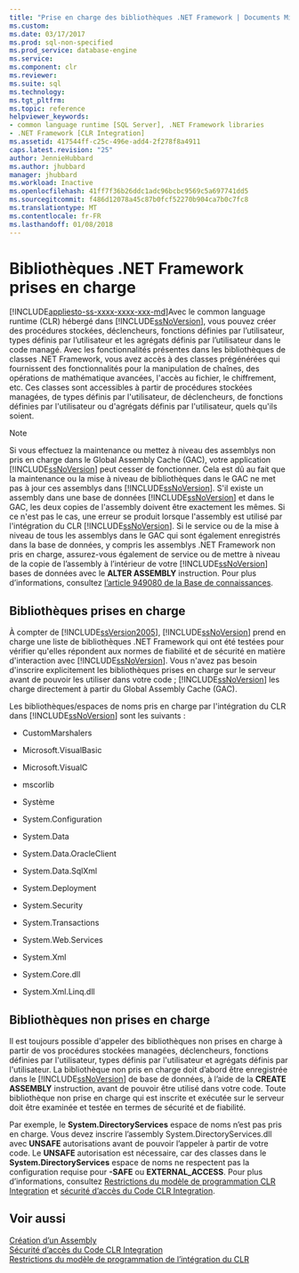 ```yaml
---
title: "Prise en charge des bibliothèques .NET Framework | Documents Microsoft"
ms.custom: 
ms.date: 03/17/2017
ms.prod: sql-non-specified
ms.prod_service: database-engine
ms.service: 
ms.component: clr
ms.reviewer: 
ms.suite: sql
ms.technology: 
ms.tgt_pltfrm: 
ms.topic: reference
helpviewer_keywords:
- common language runtime [SQL Server], .NET Framework libraries
- .NET Framework [CLR Integration]
ms.assetid: 417544ff-c25c-496e-add4-2f278f8a4911
caps.latest.revision: "25"
author: JennieHubbard
ms.author: jhubbard
manager: jhubbard
ms.workload: Inactive
ms.openlocfilehash: 41ff7f36b26ddc1adc96bcbc9569c5a697741dd5
ms.sourcegitcommit: f486d12078a45c87b0fcf52270b904ca7b0c7fc8
ms.translationtype: MT
ms.contentlocale: fr-FR
ms.lasthandoff: 01/08/2018
---
```

# <a name="supported-net-framework-libraries"></a>Bibliothèques .NET Framework prises en charge
[!INCLUDE[appliesto-ss-xxxx-xxxx-xxx-md](../../../includes/appliesto-ss-xxxx-xxxx-xxx-md.md)]Avec le common language runtime (CLR) hébergé dans [!INCLUDE[ssNoVersion](../../../includes/ssnoversion-md.md)], vous pouvez créer des procédures stockées, déclencheurs, fonctions définies par l’utilisateur, types définis par l’utilisateur et les agrégats définis par l’utilisateur dans le code managé. Avec les fonctionnalités présentes dans les bibliothèques de classes .NET Framework, vous avez accès à des classes prégénérées qui fournissent des fonctionnalités pour la manipulation de chaînes, des opérations de mathématique avancées, l'accès au fichier, le chiffrement, etc. Ces classes sont accessibles à partir de procédures stockées managées, de types définis par l'utilisateur, de déclencheurs, de fonctions définies par l'utilisateur ou d'agrégats définis par l'utilisateur, quels qu'ils soient.  
  
> [!NOTE]  
>  Si vous effectuez la maintenance ou mettez à niveau des assemblys non pris en charge dans le Global Assembly Cache (GAC), votre application [!INCLUDE[ssNoVersion](../../../includes/ssnoversion-md.md)] peut cesser de fonctionner. Cela est dû au fait que la maintenance ou la mise à niveau de bibliothèques dans le GAC ne met pas à jour ces assemblys dans [!INCLUDE[ssNoVersion](../../../includes/ssnoversion-md.md)]. S'il existe un assembly dans une base de données [!INCLUDE[ssNoVersion](../../../includes/ssnoversion-md.md)] et dans le GAC, les deux copies de l'assembly doivent être exactement les mêmes. Si ce n'est pas le cas, une erreur se produit lorsque l'assembly est utilisé par l'intégration du CLR [!INCLUDE[ssNoVersion](../../../includes/ssnoversion-md.md)]. Si le service ou de la mise à niveau de tous les assemblys dans le GAC qui sont également enregistrés dans la base de données, y compris les assemblys .NET Framework non pris en charge, assurez-vous également de service ou de mettre à niveau de la copie de l’assembly à l’intérieur de votre [!INCLUDE[ssNoVersion](../../../includes/ssnoversion-md.md)] bases de données avec le **ALTER ASSEMBLY** instruction. Pour plus d’informations, consultez [l’article 949080 de la Base de connaissances](http://support.microsoft.com/kb/949080).  
  
## <a name="supported-libraries"></a>Bibliothèques prises en charge  
 À compter de [!INCLUDE[ssVersion2005](../../../includes/ssversion2005-md.md)], [!INCLUDE[ssNoVersion](../../../includes/ssnoversion-md.md)] prend en charge une liste de bibliothèques .NET Framework qui ont été testées pour vérifier qu'elles répondent aux normes de fiabilité et de sécurité en matière d'interaction avec [!INCLUDE[ssNoVersion](../../../includes/ssnoversion-md.md)]. Vous n'avez pas besoin d'inscrire explicitement les bibliothèques prises en charge sur le serveur avant de pouvoir les utiliser dans votre code ; [!INCLUDE[ssNoVersion](../../../includes/ssnoversion-md.md)] les charge directement à partir du Global Assembly Cache (GAC).  
  
 Les bibliothèques/espaces de noms pris en charge par l'intégration du CLR dans [!INCLUDE[ssNoVersion](../../../includes/ssnoversion-md.md)] sont les suivants :  
  
-   CustomMarshalers  
  
-   Microsoft.VisualBasic  
  
-   Microsoft.VisualC  
  
-   mscorlib  
  
-   Système  
  
-   System.Configuration  
  
-   System.Data  
  
-   System.Data.OracleClient  
  
-   System.Data.SqlXml  
  
-   System.Deployment  
  
-   System.Security  
  
-   System.Transactions  
  
-   System.Web.Services  
  
-   System.Xml  
  
-   System.Core.dll  
  
-   System.Xml.Linq.dll  
  
## <a name="unsupported-libraries"></a>Bibliothèques non prises en charge  
 Il est toujours possible d'appeler des bibliothèques non prises en charge à partir de vos procédures stockées managées, déclencheurs, fonctions définies par l'utilisateur, types définis par l'utilisateur et agrégats définis par l'utilisateur. La bibliothèque non pris en charge doit d’abord être enregistrée dans le [!INCLUDE[ssNoVersion](../../../includes/ssnoversion-md.md)] de base de données, à l’aide de la **CREATE ASSEMBLY** instruction, avant de pouvoir être utilisé dans votre code. Toute bibliothèque non prise en charge qui est inscrite et exécutée sur le serveur doit être examinée et testée en termes de sécurité et de fiabilité.  
  
 Par exemple, le **System.DirectoryServices** espace de noms n’est pas pris en charge. Vous devez inscrire l’assembly System.DirectoryServices.dll avec **UNSAFE** autorisations avant de pouvoir l’appeler à partir de votre code. Le **UNSAFE** autorisation est nécessaire, car des classes dans le **System.DirectoryServices** espace de noms ne respectent pas la configuration requise pour **-SAFE** ou **EXTERNAL_ACCESS**. Pour plus d’informations, consultez [Restrictions du modèle de programmation CLR Integration](../../../relational-databases/clr-integration/database-objects/clr-integration-programming-model-restrictions.md) et [sécurité d’accès du Code CLR Integration](../../../relational-databases/clr-integration/security/clr-integration-code-access-security.md).  
  
## <a name="see-also"></a>Voir aussi  
 [Création d’un Assembly](../../../relational-databases/clr-integration/assemblies/creating-an-assembly.md)   
 [Sécurité d’accès du Code CLR Integration](../../../relational-databases/clr-integration/security/clr-integration-code-access-security.md)   
 [Restrictions du modèle de programmation de l’intégration du CLR](../../../relational-databases/clr-integration/database-objects/clr-integration-programming-model-restrictions.md)  
  
  
